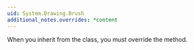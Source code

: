 ```yaml
---
uid: System.Drawing.Brush
additional_notes.overrides: *content
---
```


<p>When you inherit from the <xref href="System.Drawing.Brush"></xref> class, you must override the <xref href="System.Drawing.Brush.Clone"></xref> method.</p>


